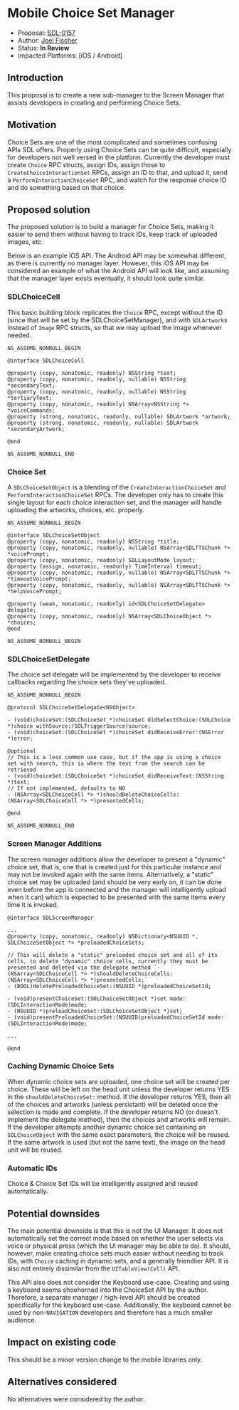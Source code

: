 # Mobile Choice Set Manager

* Proposal: [SDL-0157](0157-mobile-choice-manager.md)
* Author: [Joel Fischer](https://github.com/joeljfischer)
* Status: **In Review**
* Impacted Platforms: [iOS / Android]

## Introduction

This proposal is to create a new sub-manager to the Screen Manager that assists developers in creating and performing Choice Sets.

## Motivation

Choice Sets are one of the most complicated and sometimes confusing APIs SDL offers. Properly using Choice Sets can be quite difficult, especially for developers not well versed in the platform. Currently the developer must create `Choice` RPC structs, assign IDs, assign those to `CreateChoiceInteractionSet` RPCs, assign an ID to that, and upload it, send a `PerformInteractionChoiceSet` RPC, and watch for the response choice ID and do something based on that choice.

## Proposed solution

The proposed solution is to build a manager for Choice Sets, making it easier to send them without having to track IDs, keep track of uploaded images, etc.

Below is an example iOS API. The Android API may be somewhat different, as there is currently no manager layer. However, this iOS API may be considered an example of what the Android API will look like, and assuming that the manager layer exists eventually, it should look quite similar.

### SDLChoiceCell

This basic building block replicates the `Choice` RPC, except without the ID (since that will be set by the SDLChoiceSetManager), and with `SDLArtwork`s instead of `Image` RPC structs, so that we may upload the image whenever needed.

```objc
NS_ASSUME_NONNULL_BEGIN

@interface SDLChoiceCell

@property (copy, nonatomic, readonly) NSString *text;
@property (copy, nonatomic, readonly, nullable) NSString *secondaryText;
@property (copy, nonatomic, readonly, nullable) NSString *tertiaryText;
@property (copy, nonatomic, readonly) NSArray<NSString *> *voiceCommands;
@property (strong, nonatomic, readonly, nullable) SDLArtwork *artwork;
@property (strong, nonatomic, readonly, nullable) SDLArtwork *secondaryArtwork;

@end

NS_ASSUME_NONNULL_END
```

### Choice Set

A `SDLChoiceSetObject` is a blending of the `CreateInteractionChoiceSet` and `PerformInteractionChoiceSet` RPCs. The developer only has to create this single layout for each choice interaction set, and the manager will handle uploading the artworks, choices, etc. properly.

```objc
NS_ASSUME_NONNULL_BEGIN

@interface SDLChoiceSetObject
@property (copy, nonatomic, readonly) NSString *title;
@property (copy, nonatomic, readonly, nullable) NSArray<SDLTTSChunk *> *voicePrompt;
@property (copy, nonatomic, readonly) SDLLayoutMode layout;
@property (assign, nonatomic, readonly) TimeInterval timeout;
@property (copy, nonatomic, readonly, nullable) NSArray<SDLTTSChunk *> *timeoutVoicePrompt;
@property (copy, nonatomic, readonly, nullable) NSArray<SDLTTSChunk *> *helpVoicePrompt;

@property (weak, nonatomic, readonly) id<SDLChoiceSetDelegate> delegate;
@property (copy, nonatomic, readonly) NSArray<SDLChoiceObject *> *choices;
@end

NS_ASSUME_NONNULL_BEGIN
```

### SDLChoiceSetDelegate

The choice set delegate will be implemented by the developer to receive callbacks regarding the choice sets they've uploaded.

```objc
NS_ASSUME_NONNULL_BEGIN

@protocol SDLChoiceSetDelegate<NSObject>

- (void)choiceSet:(SDLChoiceSet *)choiceSet didSelectChoice:(SDLChoice *)choice withSource:(SDLTriggerSource)source;
- (void)choiceSet:(SDLChoiceSet *)choiceSet didReceiveError:(NSError *)error;

@optional
// This is a less common use case, but if the app is using a choice set with search, this is where the text from the search can be retrieved
- (void)choiceSet:(SDLChoiceSet *)choiceSet didReceiveText:(NSString *)text;
// If not implemented, defaults to NO
- (NSArray<SDLChoiceCell *> *)shouldDeleteChoiceCells:(NSArray<SDLChoiceCell *> *)presentedCells;

@end

NS_ASSUME_NONNULL_END
```

### Screen Manager Additions

The screen manager additions allow the developer to present a "dynamic" choice set, that is, one that is created just for this particular instance and may not be invoked again with the same items. Alternatively, a "static" choice set may be uploaded (and should be very early on, it can be done even before the app is connected and the manager will intelligently upload when it can) which is expected to be presented with the same items every time it is invoked.

```objc
@interface SDLScreenManager

...
@property (copy, nonatomic, readonly) NSDictionary<NSUUID *, SDLChoiceSetObject *> *preloadedChoiceSets;

// This will delete a "static" preloaded choice set and all of its cells, to delete "dynamic" choice cells, currently they must be presented and deleted via the delegate method `- (NSArray<SDLChoiceCell *> *)shouldDeleteChoiceCells:(NSArray<SDLChoiceCell *> *)presentedCells;`
- (BOOL)deletePreloadedChoiceSet:(NSUUID *)preloadedChoiceSetId;

- (void)presentChoiceSet:(SDLChoiceSetObject *)set mode:(SDLInteractionMode)mode;
- (NSUUID *)preloadChoiceSet:(SDLChoiceSetObject *)set;
- (void)presentPreloadedChoiceSet:(NSUUID)preloadedChoiceSetId mode:(SDLInteractionMode)mode;

...

@end
```

### Caching Dynamic Choice Sets

When dynamic choice sets are uploaded, one choice set will be created per choice. These will be left on the head unit unless the developer returns YES in the `shouldDeleteChoiceSet:` method. If the developer returns YES, then all of the choices and artworks (unless persistant) will be deleted once the selection is made and complete. If the developer returns NO (or doesn't implement the delegate method), then the choices and artworks will remain. If the developer attempts another dynamic choice set containing an `SDLChoiceObject` with the same exact parameters, the choice will be reused. If the same artwork is used (but not the same text), the image on the head unit will be reused.

### Automatic IDs

Choice & Choice Set IDs will be intelligently assigned and reused automatically.

## Potential downsides

The main potential downside is that this is not the UI Manager. It does not automatically set the correct mode based on whether the user selects via voice or physical press (which the UI manager may be able to do). It should, however, make creating choice sets much easier without needing to track IDs, with `Choice` caching in dynamic sets, and a generally friendlier API. It is also not entirely dissimilar from the `UITableView(Cell)` API.

This API also does not consider the Keyboard use-case. Creating and using a keyboard seems shoehorned into the ChoiceSet API by the author. Therefore, a separate manager / high-level API should be created specifically for the keyboard use-case. Additionally, the keyboard cannot be used by non-`NAVIGATION` developers and therefore has a much smaller audience.

## Impact on existing code

This should be a minor version change to the mobile libraries only.

## Alternatives considered

No alternatives were considered by the author.

